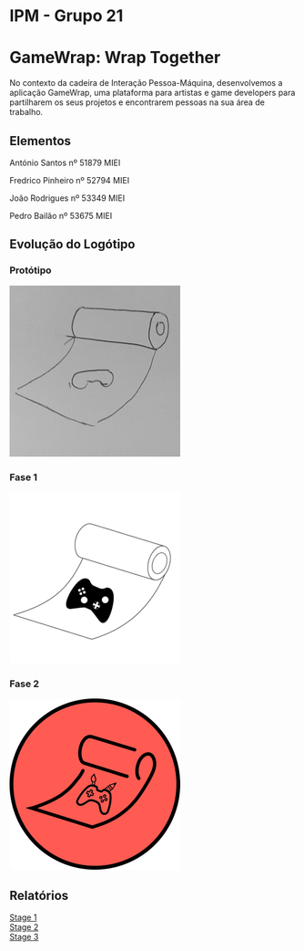 # IPM - Grupo 21

# GameWrap: Wrap Together

No contexto da cadeira de Interação Pessoa-Máquina, desenvolvemos a aplicação GameWrap, uma plataforma para artistas e game developers para partilharem os seus projetos e encontrarem pessoas na sua área de trabalho.

## Elementos

António Santos
nº 51879
MIEI

Fredrico Pinheiro
nº 52794
MIEI

João Rodrigues
nº 53349
MIEI

Pedro Bailão
nº 53675
MIEI

## Evolução do Logótipo

### Protótipo

<img src="Fase1.PNG" alt="hi" class="inline"/>

### Fase 1

<img src="Fase2.PNG" alt="hi" class="inline"/>

### Fase 2

<img src="gameWrapPrototipo.png" alt="hi" class="inline"/>

## Relatórios

<a href="IPM_stage_1_51879_52794_53349_53675.pdf">Stage 1</a><br>
<a href="IPM_stage2_21_51879_52794_53349_53675.pdf">Stage 2</a><br>
<a href="G_21_stage2.pdf">Stage 3</a>

